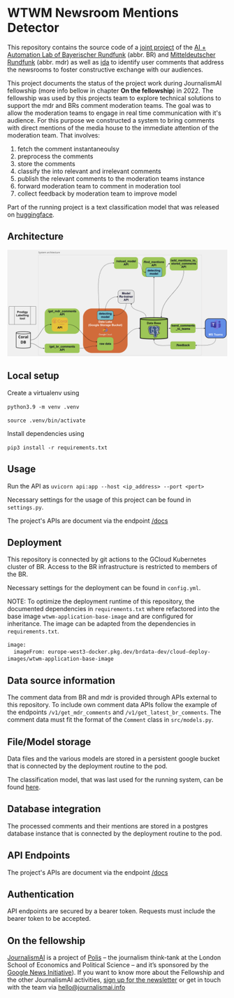 # WTWM Newsroom Mentions Detector

This repository contains the source code of a [joint project](https://interaktiv.br.de/ai-detect-newsroom-mentions-in-comments/) of the [AI + Automation Lab of Bayerischer Rundfunk](https://www.br.de/extra/ai-automation-lab/index.html) (abbr. BR) and [Mitteldeutscher Rundfunk](https://www.mdr.de) (abbr. mdr) as well as [ida](https://idalab.de) to identify user comments that address the newsrooms to foster constructive exchange with our audiences.

This project documents the status of the project work during JournalismAI fellowship (more info bellow in chapter **On the fellowship**) in 2022. The fellowship was used by this projects team to explore technical solutions to support the mdr and BRs comment moderation teams. The goal was to allow the moderation teams to engage in real time communication with it's audience. For this purpose we constructed a system to bring comments with direct mentions of the media house to the immediate attention of the moderation team. That involves:

1. fetch the comment instantaneoulsy
2. preprocess the comments
3. store the comments
4. classify the into relevant and irrelevant comments
5. publish the relevant comments to the moderation teams instance
6. forward moderation team to comment in moderation tool
7. collect feedback by moderation team to improve model


Part of the running project is a text classification model that was released on [huggingface](https://huggingface.co/aiautomationlab/wtwm-gpt2-based-mentions-detector).

## Architecture

![architecture overview](docs/architecture.png "overview of the architecture")

## Local setup

Create a virtualenv using

`python3.9 -m venv .venv`

`source .venv/bin/activate`

Install dependencies using

`pip3 install -r requirements.txt`

## Usage

Run the API as `uvicorn api:app --host <ip_address> --port <port>`

Necessary settings for the usage of this project can be found in `settings.py`.

The project's APIs are document via the endpoint [/docs](https://wtwm-topic-modelling.brdata-dev.de/docs)

## Deployment

This repository is connected by git actions to the GCloud Kubernetes cluster of BR. Access to the BR infrastructure is restricted to members of the BR.

Necessary settings for the deployment can be found in `config.yml`.

NOTE: To optimize the deployment runtime of this repository, the documented dependencies in `requirements.txt` where refactored into the base image `wtwm-application-base-image` and are configured for inheritance. The image can be adapted from the dependencies in `requirements.txt`.

```
image:
  imageFrom: europe-west3-docker.pkg.dev/brdata-dev/cloud-deploy-images/wtwm-application-base-image
```

## Data source information

The comment data from BR and mdr is provided through APIs external to this repository. To include own comment data APIs follow the example of the endpoints `/v1/get_mdr_comments` and `/v1/get_latest_br_comments`. The comment data must fit the format of the `Comment` class in `src/models.py`. 

## File/Model storage

Data files and the various models are stored in a persistent google bucket that is connected by the deployment routine to the pod.

The classification model, that was last used for the running system, can be found [here](https://huggingface.co/aiautomationlab/wtwm-gpt2-based-mentions-detector).

## Database integration

The processed comments and their mentions are stored in a postgres database instance that is connected by the deployment routine to the pod. 

## API Endpoints

The project's APIs are document via the endpoint [/docs](https://wtwm-topic-modelling.brdata-dev.de/docs)

## Authentication

API endpoints are secured by a bearer token. Requests must include the bearer token to be accepted.

## On the fellowship

[JournalismAI](https://www.lse.ac.uk/media-and-communications/polis/JournalismAI) is a project of [Polis](https://www.lse.ac.uk/media-and-communications/polis) – the journalism think-tank at the London School of Economics and Political Science – and it’s sponsored by the [Google News Initiative](https://newsinitiative.withgoogle.com/)). If you want to know more about the Fellowship and the other JournalismAI activities, [sign up for the newsletter](https://mailchi.mp/lse.ac.uk/journalismai) or get in touch with the team via hello@journalismai.info